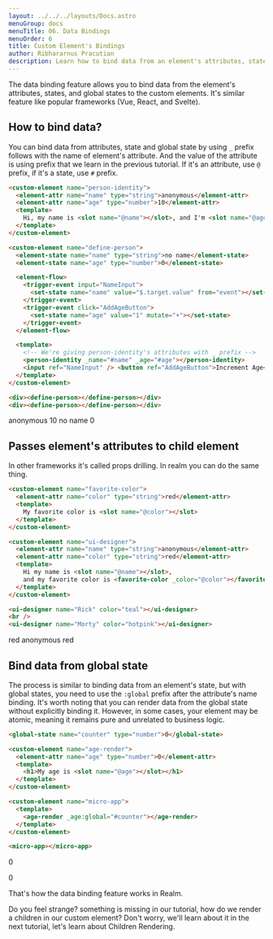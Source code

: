 ```yaml
---
layout: ../../../layouts/Docs.astro
menuGroup: docs
menuTitle: 06. Data Bindings
menuOrder: 6
title: Custom Element's Bindings
author: Ribhararnus Pracutian
description: Learn how to bind data from an element's attributes, states, and global states to the custom elements.
---
```


The data binding feature allows you to bind data from the element's attributes, states, and global states to the custom elements. It's similar feature like popular frameworks (Vue, React, and Svelte).

## How to bind data?

You can bind data from attributes, state and global state by using `_` prefix follows with the name of element's attribute. And the value of the attribute is using prefix that we learn in the previous tutorial. If it's an attribute, use `@` prefix, if it's a state, use `#` prefix.


```html
<custom-element name="person-identity">
  <element-attr name="name" type="string">anonymous</element-attr>
  <element-attr name="age" type="number">10</element-attr>
  <template>
    Hi, my name is <slot name="@name"></slot>, and I'm <slot name="@age"></slot> years old.
  </template>
</custom-element>

<custom-element name="define-person">
  <element-state name="name" type="string">no name</element-state>
  <element-state name="age" type="number">0</element-state>

  <element-flow>
    <trigger-event input="NameInput">
      <set-state name="name" value="$.target.value" from="event"></set-state>
    </trigger-event>
    <trigger-event click="AddAgeButton">
      <set-state name="age" value="1" mutate="+"></set-state>
    </trigger-event>
  </element-flow>

  <template>
    <!-- We're giving person-identity's attributes with _ prefix -->
    <person-identity _name="#name" _age="#age"></person-identity>
    <input ref="NameInput" /> <button ref="AddAgeButton">Increment Age</button>
  </template>
</custom-element>

<div><define-person></define-person></div>
<div><define-person></define-person></div>
```

<custom-element name="person-identity">
  <element-attr name="name" type="string">anonymous</element-attr>
  <element-attr name="age" type="number">10</element-attr>
  <template>
    Hi, my name is <slot name="@name"></slot>, and I'm <slot name="@age"></slot> years old.
  </template>
</custom-element>

<custom-element name="define-person">
  <element-state name="name" type="string">no name</element-state>
  <element-state name="age" type="number">0</element-state>

  <element-flow>
    <trigger-event input="NameInput">
      <set-state name="name" value="$.target.value" from="event"></set-state>
    </trigger-event>
    <trigger-event click="AddAgeButton">
      <set-state name="age" value="1" mutate="+"></set-state>
    </trigger-event>
  </element-flow>

  <template>
    <person-identity _name="#name" _age="#age"></person-identity>
    <input ref="NameInput" /> <button ref="AddAgeButton">Increment Age</button>
  </template>
</custom-element>

<realm-demo>
  <div><define-person></define-person></div>
  <div><define-person></define-person></div>
</realm-demo>

## Passes element's attributes to child element

In other frameworks it's called props drilling. In realm you can do the same thing.

```html
<custom-element name="favorite-color">
  <element-attr name="color" type="string">red</element-attr>
  <template>
    My favorite color is <slot name="@color"></slot>
  </template>
</custom-element>

<custom-element name="ui-designer">
  <element-attr name="name" type="string">anonymous</element-attr>
  <element-attr name="color" type="string">red</element-attr>
  <template>
    Hi my name is <slot name="@name"></slot>,
    and my favorite color is <favorite-color _color="@color"></favorite-color>
  </template>
</custom-element>

<ui-designer name="Rick" color="teal"></ui-designer>
<br />
<ui-designer name="Morty" color="hotpink"></ui-designer>
```

<custom-element name="favorite-color">
  <element-attr name="color" type="string">red</element-attr>
  <template>
    My favorite color is <slot name="@color"></slot>
  </template>
</custom-element>

<custom-element name="ui-designer">
  <element-attr name="name" type="string">anonymous</element-attr>
  <element-attr name="color" type="string">red</element-attr>
  <template>
    Hi my name is <slot name="@name"></slot>. <favorite-color _color="@color"></favorite-color>
  </template>
</custom-element>

<realm-demo>
  <ui-designer name="Rick" color="teal"></ui-designer>
  <br />
  <ui-designer name="Morty" color="hotpink"></ui-designer>
</realm-demo>

## Bind data from global state
The process is similar to binding data from an element's state, but with global states, you need to use the `:global` prefix after the attribute's name binding. It's worth noting that you can render data from the global state without explicitly binding it. However, in some cases, your element may be atomic, meaning it remains pure and unrelated to business logic.

```html
<global-state name="counter" type="number">0</global-state>

<custom-element name="age-render">
  <element-attr name="age" type="number">0</element-attr>
  <template>
    <h1>My age is <slot name="@age"></slot></h1>
  </template>
</custom-element>

<custom-element name="micro-app">
  <template>
    <age-render _age:global="#counter"></age-render>
  </template>
</custom-element>

<micro-app></micro-app>
```

<global-state name="counter" type="number">0</global-state>

<custom-element name="age-render">
  <element-attr name="age" type="number">0</element-attr>
  <template>
    <h1>My age is <slot name="@age"></slot></h1>
  </template>
</custom-element>

<custom-element name="micro-app">
  <element-flow>
    <trigger-event click="AddCounterButton">
      <set-state global name="counter" value="1" mutate="+"></set-state>
    </trigger-event>
  </element-flow>

  <template>
    <age-render _age:global="#counter"></age-render>
    <button ref="AddCounterButton">Add counter</button>
  </template>
</custom-element>

<realm-demo>
  <micro-app></micro-app>
</realm-demo>

That's how the data binding feature works in Realm.

Do you feel strange? something is missing in our tutorial, how do we render a children in our custom element? Don't worry, we'll learn about it in the next tutorial, let's learn about <anchor-link href="/docs/learn/children">Children Rendering</anchor-link>.
